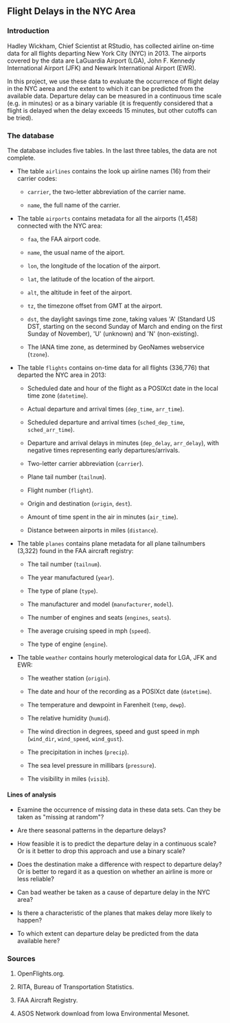 ## Flight Delays in the NYC Area

### Introduction

Hadley Wickham, Chief Scientist at RStudio, has collected airline on-time data for all flights departing New York City (NYC) in 2013. The airports covered by the data are LaGuardia Airport (LGA), John F. Kennedy International Airport (JFK) and Newark International Airport (EWR).

In this project, we use these data to evaluate the occurrence of flight delay in the NYC aerea and the extent to which it can be predicted from the available data. Departure delay can be measured in a continuous time scale (e.g. in minutes) or as a binary variable (it is frequently considered that a flight is delayed when the delay exceeds 15 minutes, but other cutoffs can be tried).

### The database

The database includes five tables. In the last three tables, the data are not complete.

* The table `airlines` contains the look up airline names (16) from their carrier codes:

    + `carrier`, the two-letter abbreviation of the carrier name.

    + `name`, the full name of the carrier.

* The table `airports` contains metadata for all the airports (1,458) connected with the NYC area:

    + `faa`, the FAA airport code.

    + `name`, the usual name of the aiport.

    + `lon`, the longitude of the location of the airport.

    + `lat`, the latitude of the location of the airport.

    + `alt`, the altitude in feet of the airport.

    + `tz`, the timezone offset from GMT at the airport.

    + `dst`, the daylight savings time zone, taking values 'A' (Standard US DST, starting on the second Sunday of March and ending on the first Sunday of November), 'U' (unknown) and 'N' (non-existing).

    + The IANA time zone, as determined by GeoNames webservice (`tzone`).

* The table `flights` contains on-time data for all flights (336,776) that departed the NYC area in 2013:

    + Scheduled date and hour of the flight as a POSIXct date in the local time zone (`datetime`).

    + Actual departure and arrival times (`dep_time`, `arr_time`).

    + Scheduled departure and arrival times (`sched_dep_time`, `sched_arr_time`).

    + Departure and arrival delays in minutes (`dep_delay`, `arr_delay`), with negative times representing early departures/arrivals.

    + Two-letter carrier abbreviation (`carrier`).

    + Plane tail number (`tailnum`).

    + Flight number (`flight`).

    + Origin and destination (`origin`, `dest`).

    + Amount of time spent in the air in minutes (`air_time`).

    + Distance between airports in miles (`distance`).

* The table `planes` contains plane metadata for all plane tailnumbers (3,322) found in the FAA aircraft registry:

    + The tail number (`tailnum`).

    + The year manufactured (`year`).

    + The type of plane (`type`).

    + The manufacturer and model (`manufacturer`, `model`).

    + The number of engines and seats (`engines`, `seats`).

    + The average cruising speed in mph (`speed`).

    + The type of engine (`engine`).

* The table `weather` contains hourly meterological data for LGA, JFK and EWR:

    + The weather station (`origin`).

    + The date and hour of the recording as a POSIXct date (`datetime`).

    + The temperature and dewpoint in Farenheit (`temp`, `dewp`).

    + The relative humidity (`humid`).

    + The wind direction in degrees, speed and gust speed in mph (`wind_dir`, `wind_speed`, `wind_gust`).

    + The precipitation in inches (`precip`).

    + The sea level pressure in millibars (`pressure`).

    + The visibility in miles (`visib`).

#### Lines of analysis

* Examine the occurrence of missing data in these data sets. Can they be taken as "missing at random"?

* Are there seasonal patterns in the departure delays?

* How feasible it is to predict the departure delay in a continuous scale? Or is it better to drop this approach and use a binary scale?

* Does the destination make a difference with respect to departure delay? Or is better to regard it as a question on whether an airline is more or less reliable?

* Can bad weather be taken as a cause of departure delay in the NYC area?

* Is there a characteristic of the planes that makes delay more likely to happen?

* To which extent can departure delay be predicted from the data available here?

### Sources

1. OpenFlights.org.

2. RITA, Bureau of Transportation Statistics.

3. FAA Aircraft Registry.

4. ASOS Network download from Iowa Environmental Mesonet.
